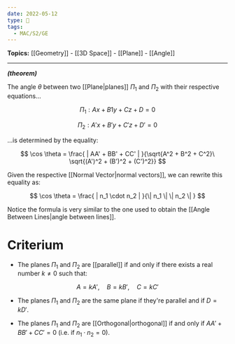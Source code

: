 ```yaml
---
date: 2022-05-12
type: 🧠
tags:
  - MAC/S2/GE
---
```


**Topics:** [[Geometry]] - [[3D Space]] - [[Plane]] - [[Angle]]

---

_**(theorem)**_

The angle $\theta$ between two [[Plane|planes]] $\Pi_1$ and $\Pi_2$ with their respective equations…

$$
\Pi_1: Ax + B1 y + Cz + D = 0
$$

$$
\Pi_2 : A'x + B'y + C'z + D' = 0
$$

…is determined by the equality:

$$
\cos \theta = \frac{ | AA' + BB' + CC' | }{\sqrt{A^2 + B^2 + C^2}\ \sqrt{(A')^2 + (B')^2 + (C')^2}}
$$

Given the respective [[Normal Vector|normal vectors]], we can rewrite this equality as:

$$
\cos \theta = \frac{ | n_1 \cdot n_2 | }{\| n_1 \| \| n_2 \| }
$$

Notice the formula is very similar to the one used to obtain the [[Angle Between Lines|angle between lines]].

# Criterium

- The planes $\Pi_1$ and $\Pi_2$ are [[parallel]] if and only if there exists a real number $k \neq 0$ such that:

$$
A = kA', \quad B = kB', \quad C = kC'
$$

- The planes $\Pi_1$ and $\Pi_2$ are the same plane if they're parallel and if $D = kD'$.

- The planes $\Pi_1$ and $\Pi_2$ are [[Orthogonal|orthogonal]] if and only if $AA' + BB' + CC' = 0$ (i.e. if $n_1 \cdot n_2 = 0$).
